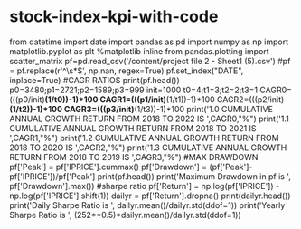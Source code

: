 # stock-index-kpi-with-code
from datetime import date
import pandas as pd
import numpy as np
import matplotlib.pyplot as plt
%matplotlib inline
from pandas.plotting import scatter_matrix
pf=pd.read_csv('/content/project file 2 - Sheet1 (5).csv')
#pf = pf.replace(r'^\s*$', np.nan, regex=True)
pf.set_index("DATE", inplace=True)
#CAGR RATIOS
print(pf.head())
p0=3480;p1=2721;p2=1589;p3=999
init=1000
t0=4;t1=3;t2=2;t3=1
CAGR0=(((p0/init)**(1/t0))-1)*100
CAGR1=(((p1/init)**(1/t1))-1)*100
CAGR2=(((p2/init)**(1/t2))-1)*100
CAGR3=(((p3/init)**(1/t3))-1)*100
print('1.0 CUMULATIVE ANNUAL GROWTH RETURN FROM 2018 TO 2022 IS ',CAGR0,"%")
print('1.1 CUMULATIVE ANNUAL GROWTH RETURN FROM 2018 TO 2021 IS ',CAGR1,"%")
print('1.2 CUMULATIVE ANNUAL GROWTH RETURN FROM 2018 TO 202O IS ',CAGR2,"%")
print('1.3 CUMULATIVE ANNUAL GROWTH RETURN FROM 2018 TO 2019 IS ',CAGR3,"%")
#MAX DRAWDOWN
pf['Peak'] = pf['IPRICE'].cummax()
pf['Drawdown'] = (pf['Peak']-pf['IPRICE'])/pf['Peak']
print(pf.head())
print('Maximum Drawdown in pf is ', pf['Drawdown'].max())
#sharpe ratio
pf['Return'] = np.log(pf['IPRICE']) - np.log(pf['IPRICE'].shift(1))
dailyr = pf['Return'].dropna()
print(dailyr.head())
print('Daily Sharpe Ratio is ', dailyr.mean()/dailyr.std(ddof=1))
print('Yearly Sharpe Ratio is ', (252**0.5)*dailyr.mean()/dailyr.std(ddof=1))
